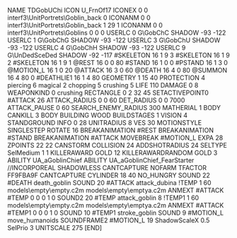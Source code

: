 NAME 			TDGobUChi
ICON 			U_FrnOf17
ICONEX 0 0 interf3\UnitPortrets\Goblin_back 0
ICONANM 0 0 interf3\UnitPortrets\Goblin_back 1 29 1
ICONANM 0 0 interf3\UnitPortrets\Goblins 0 0 0
USERLC 			0 G\GobChC SHADOW -93 -122
USERLC 			1 G\GobChG SHADOW -93 -122
USERLC 			3 G\GobChU SHADOW -93 -122
USERLC 			4 G\GobChH SHADOW -93 -122
USERLC 			9 G\UnDedSceDed SHADOW -92 -117
#SKELETON               16 1 9 3
#SKELETON               16 1 9 2
#SKELETON               16 1 9 1
@REST      		16 0 0 80
#STAND     		16 1 0 0
#PSTAND    		16 1 3 0
@MOTION_L  		16 1 0 20
@ATTACK    		16 3 0 60
@DEATH     		16 4 0 80 
@SUMMON     		16 4 80  0 
#DEATHLIE1 		16 1 4 80
GEOMETRY 		1 15 40
PROTECTION 		4 piercing 6 magical 2 chopping 5 crushing 5
LIFE     		110
DAMAGE   		0 8
WEAPONKIND 		0 crushing
RECTANGLE 		0 2 32 45
SETACTIVEPOINT0		#ATTACK 26
ATTACK_RADIUS 		0 0 60
DET_RADIUS 		0 0 7000
ATTACK_PAUSE 		0 60
SEARCH_ENEMY_RADIUS 	300
MATHERIAL 		1 BODY
CANKILL 3 BODY BUILDING WOOD 
BUILDSTAGES 		1
VISION 			4
STANDGROUND
INFO 			0 28
UNITRADIUS 		8
VES 			30
MOTIONSTYLE 		SINGLESTEP
ROTATE 			16
BREAKANIMATION 		#REST
BREAKANIMATION 		#STAND
BREAKANIMATION 		#ATTACK
MOVEBREAK 		#MOTION_L
EXPA 			28
ZPOINTS 22 22
CANSTORM
COLLISION 24
ADDSHOTRADIUS 24
SELTYPE SelMedium 1 1
KILLERAWARD             GOLD 12
KILLERAWARDRANDOM       GOLD 3
ABILITY			UA_aGoblinChief
ABILITY			UA_aGoblinChief_FearStarter
//INCORPOREAL
SHADOWLESS
CANTCAPTURE
NOFARM
TFACTOR FF9FBA9F
CANTCAPTURE
CYLINDER 18 40
NO_HUNGRY
SOUND 22 #DEATH death_goblin
SOUND 20 #ATTACK attack_dubina
!TEMP  1 60 models\empty\empty.c2m models\empty\emptya.c2m
ANMEXT #ATTACK #TEMP 0 0 0 1 0
SOUND2 20 #TEMP attack_goblin 8
!TEMP1  1 60 models\empty\empty.c2m models\empty\emptya.c2m
ANMEXT #ATTACK #TEMP1 0 0 0 1 0
SOUND 10 #TEMP1 stroke_goblin
SOUND 9 #MOTION_L move_humanoids
SOUNDFRAME2 #MOTION_L 19
ShadowScaleX 0.5
SelPrio 3
UNITSCALE        275
[END]
